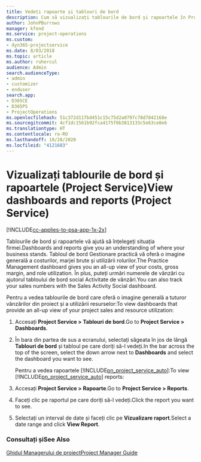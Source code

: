 ```yaml
---
title: Vedeți rapoarte și tablouri de bord
description: Cum să vizualizați tablourile de bord și rapoartele în Project Service
author: JohnPBurrows
manager: kfend
ms.service: project-operations
ms.custom:
- dyn365-projectservice
ms.date: 8/03/2018
ms.topic: article
ms.author: ruhercul
audience: Admin
search.audienceType:
- admin
- customizer
- enduser
search.app:
- D365CE
- D365PS
- ProjectOperations
ms.openlocfilehash: 51c372d117bd451c15c75d2a0797c78d7842168e
ms.sourcegitcommit: 4cf1dc1561b92fca4175f0b3813133c5e63ce8e6
ms.translationtype: HT
ms.contentlocale: ro-RO
ms.lasthandoff: 10/28/2020
ms.locfileid: "4121683"
---
```

# <a name="view-dashboards-and-reports-project-service"></a><span data-ttu-id="848ce-103">Vizualizați tablourile de bord și rapoartele (Project Service)</span><span class="sxs-lookup"><span data-stu-id="848ce-103">View dashboards and reports (Project Service)</span></span>

[!INCLUDE[cc-applies-to-psa-app-1x-2x](../includes/cc-applies-to-psa-app-1x-2x.md)]

<span data-ttu-id="848ce-104">Tablourile de bord și rapoartele vă ajută să înțelegeți situația firmei.</span><span class="sxs-lookup"><span data-stu-id="848ce-104">Dashboards and reports give you an understanding of where your business stands.</span></span> <span data-ttu-id="848ce-105">Tabloul de bord Gestionare practică vă oferă o imagine generală a costurilor, marjei brute și utilizării rolurilor.</span><span class="sxs-lookup"><span data-stu-id="848ce-105">The Practice Management dashboard gives you an all-up view of your costs, gross margin, and role utilization.</span></span> <span data-ttu-id="848ce-106">În plus, puteți urmări numerele de vânzări cu ajutorul tabloului de bord social Activitate de vânzări.</span><span class="sxs-lookup"><span data-stu-id="848ce-106">You can also track your sales numbers with the Sales Activity Social dashboard.</span></span>  
  
 <span data-ttu-id="848ce-107">Pentru a vedea tablourile de bord care oferă o imagine generală a tuturor vânzărilor din proiect și a utilizării resurselor:</span><span class="sxs-lookup"><span data-stu-id="848ce-107">To view dashboards that provide an all-up view of your project sales and resource utilization:</span></span>  
  
1. <span data-ttu-id="848ce-108">Accesați **Project Service > Tablouri de bord**.</span><span class="sxs-lookup"><span data-stu-id="848ce-108">Go to **Project Service > Dashboards**.</span></span>  
  
2. <span data-ttu-id="848ce-109">În bara din partea de sus a ecranului, selectați săgeata în jos de lângă **Tablouri de bord** și tabloul pe care doriți să-l vedeți.</span><span class="sxs-lookup"><span data-stu-id="848ce-109">In the bar across the top of the screen, select the down arrow next to **Dashboards** and select the dashboard you want to see.</span></span>  
  
   <span data-ttu-id="848ce-110">Pentru a vedea rapoartele [!INCLUDE[pn_project_service_auto](../includes/pn-project-service-auto.md)]:</span><span class="sxs-lookup"><span data-stu-id="848ce-110">To view [!INCLUDE[pn_project_service_auto](../includes/pn-project-service-auto.md)] reports:</span></span>  
  
3. <span data-ttu-id="848ce-111">Accesați **Project Service > Rapoarte**.</span><span class="sxs-lookup"><span data-stu-id="848ce-111">Go to **Project Service > Reports**.</span></span>  
  
4. <span data-ttu-id="848ce-112">Faceți clic pe raportul pe care doriți să-l vedeți.</span><span class="sxs-lookup"><span data-stu-id="848ce-112">Click the report you want to see.</span></span>  
  
5. <span data-ttu-id="848ce-113">Selectați un interval de date și faceți clic pe **Vizualizare raport**.</span><span class="sxs-lookup"><span data-stu-id="848ce-113">Select a date range and click **View Report**.</span></span>  
  
### <a name="see-also"></a><span data-ttu-id="848ce-114">Consultați și</span><span class="sxs-lookup"><span data-stu-id="848ce-114">See Also</span></span>  
 [<span data-ttu-id="848ce-115">Ghidul Managerului de proiect</span><span class="sxs-lookup"><span data-stu-id="848ce-115">Project Manager Guide</span></span>](../psa/project-manager-guide.md)
